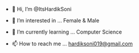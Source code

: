 - 👋 Hi, I’m @ItsHardikSoni
- 👀 I’m interested in ... Female & Male
- 🌱 I’m currently learning ... Computer Science 

- 📫 How to reach me ... hardiksoni019@gmail.com

<!---
ItsHardikSoni/ItsHardikSoni is a ✨ special ✨ repository because its `README.md` (this file) appears on your GitHub profile.
You can click the Preview link to take a look at your changes.
--->
